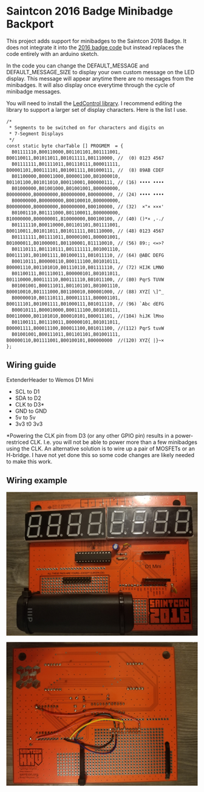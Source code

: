 # Saintcon 2016 Badge Minibadge Backport

This project adds support for minibadges to the
Saintcon 2016 Badge.  It does not integrate it into the 
[2016 badge code](http://saintcon.gitlab.io/SaintCon2016Badge/)
but instead replaces the code entirely with an arduino sketch.

In the code you can change the DEFAULT_MESSAGE and DEFAULT_MESSAGE_SIZE
to display your own custom message on the LED display.  This message will
appear anytime there are no messages from the minibadges.  It will also
display once everytime through the cycle of minibadge messages.

You will need to install the 
[LedControl library](https://github.com/wayoda/LedControl). 
I recommend editing the library to support a larger set of display characters.
Here is the list I use.

```
/*
 * Segments to be switched on for characters and digits on
 * 7-Segment Displays
 */
const static byte charTable [] PROGMEM  = {
  B01111110,B00110000,B01101101,B01111001,  B00110011,B01011011,B01011111,B01110000, //  (0) 0123 4567
  B01111111,B01111011,B01110111,B00011111,  B00001101,B00111101,B01001111,B01000111, //  (8) 89AB CDEF
  B01100000,B00011000,B00001100,B01000010,  B01101100,B01011010,B00110001,B00000111, // (16) •••• ••••
  B01000000,B01001000,B01001001,B00000000,  B00000000,B00000000,B00000000,B00000000, // (24) •••• ••••
  B00000000,B00000000,B00100010,B00000000,  B00000000,B00000000,B00000000,B00100000, // (32)  ×"× ×××'
  B01001110,B01111000,B01100011,B00000000,  B10000000,B00000001,B10000000,B00100100, // (40) ()*× ,-./
  B01111110,B00110000,B01101101,B01111001,  B00110011,B01011011,B01011111,B01110000, // (48) 0123 4567
  B01111111,B01111011,B00001001,B00001001,  B01000011,B01000001,B01100001,B11110010, // (56) 89:; <=>?
  B01110111,B01110111,B01111111,B01001110,  B00111101,B01001111,B01000111,B01011110, // (64) @ABC DEFG
  B00110111,B00000110,B00111100,B01010111,  B00001110,B01101010,B01110110,B01111110, // (72) HIJK LMNO
  B01100111,B01110011,B00000101,B01011011,  B01110000,B00111110,B00111110,B01011100, // (80) PqrS TUVW
  B01001001,B00111011,B01101101,B01001110,  B00010010,B01111000,B01100010,B00001000, // (88) XYZ[ \]^_
  B00000010,B01110111,B00011111,B00001101,  B00111101,B01001111,B01000111,B01011110, // (96) `Abc dEFG
  B00010111,B00010000,B00111100,B01010111,  B00110000,B01101010,B00010101,B00011101, //(104) hiJK lMno
  B01100111,B01110011,B00000101,B01011011,  B00001111,B00011100,B00011100,B01011100, //(112) PqrS tuvW
  B01001001,B00111011,B01101101,B01001111,  B00000110,B01111001,B00100101,B00000000  //(120) XYZ{ |}~×
};
```

## Wiring guide

ExtenderHeader to Wemos D1 Mini
 - SCL to D1
 - SDA to D2
 - CLK to D3*
 - GND to GND
 - 5v to 5v
 - 3v3 t0 3v3

*Powering the CLK pin from D3 (or any other GPIO pin) results in a
power-restriced CLK. I.e. you will not be able to power more than a
few minibadges using the CLK.  An alternative solution is to wire up
a pair of MOSFETs or an H-bridge.  I have not yet done this so some
code changes are likely needed to make this work.

## Wiring example

![Saintcon 2016 badge front](badge_front.jpg)

![Saintcon 2016 badge back](badge_back.jpg)
